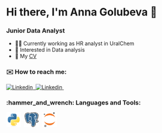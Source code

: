 <h1>Hi there, I'm Anna Golubeva</a> 
👋 </h1>
<h3> Junior Data Analyst </h3>
      
- 👩‍💻 Currently working as HR analyst in UralChem
- 🌱 Interested in Data analysis
- 📄 My [CV](https://drive.google.com/file/d/1kdj9fdUr1m2vitg5mX-vL_X4ZvTslnED/view?usp=drivesdk)
<h3>✉️ How to reach me:</h3> 
<div>
  <a href="https://www.linkedin.com/in/anna-golubeva-846061238/">
    <img src="https://github.com/gauravghongde/social-icons/blob/master/SVG/Color/LinkedIN.svg" title="Linkedin" alt="Linkedin" width="40" height="40"/>&nbsp;
  </a>
  <a href="https://www.telegram.me/a_golubeva">
    <img src="https://github.com/gauravghongde/social-icons/blob/master/SVG/Color/Telegram.svg" title="Linkedin" alt="Linkedin" width="40" height="40"/>&nbsp
  </a>
</div>

<h3> :hammer_and_wrench: Languages and Tools: </h3>
<div>
    <img src="https://github.com/devicons/devicon/blob/master/icons/python/python-original.svg" title="Python" alt="Python" width="40" height="40"/>&nbsp;
    <img src="https://github.com/devicons/devicon/blob/master/icons/postgresql/postgresql-original.svg" title="Postgresql" alt="Postgresql" width="40" height="40"/>&nbsp
 <img src="https://github.com/devicons/devicon/blob/master/icons/jupyter/jupyter-original.svg" title="Jupyter" alt="Jupyter" width="40" height="40"/>&nbsp
</div>
